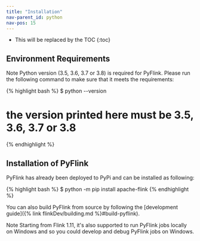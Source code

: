```yaml
---
title: "Installation"
nav-parent_id: python
nav-pos: 15
---
```

<!--
Licensed to the Apache Software Foundation (ASF) under one
or more contributor license agreements.  See the NOTICE file
distributed with this work for additional information
regarding copyright ownership.  The ASF licenses this file
to you under the Apache License, Version 2.0 (the
"License"); you may not use this file except in compliance
with the License.  You may obtain a copy of the License at

  http://www.apache.org/licenses/LICENSE-2.0

Unless required by applicable law or agreed to in writing,
software distributed under the License is distributed on an
"AS IS" BASIS, WITHOUT WARRANTIES OR CONDITIONS OF ANY
KIND, either express or implied.  See the License for the
specific language governing permissions and limitations
under the License.
-->

* This will be replaced by the TOC
{:toc}

## Environment Requirements
<span class="label label-info">Note</span> Python version (3.5, 3.6, 3.7 or 3.8) is required for PyFlink. Please run the following command to make sure that it meets the requirements:

{% highlight bash %}
$ python --version
# the version printed here must be 3.5, 3.6, 3.7 or 3.8
{% endhighlight %}

## Installation of PyFlink

PyFlink has already been deployed to PyPi and can be installed as following:

{% highlight bash %}
$ python -m pip install apache-flink
{% endhighlight %}

You can also build PyFlink from source by following the [development guide]({% link flinkDev/building.md %}#build-pyflink).

<span class="label label-info">Note</span> Starting from Flink 1.11, it's also supported to run PyFlink jobs locally on Windows and so you could develop and debug PyFlink jobs on Windows.
